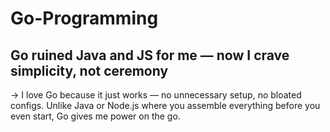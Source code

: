 # Go-Programming
## Go ruined Java and JS for me — now I crave simplicity, not ceremony
-> I love Go because it just works — no unnecessary setup, no bloated configs. Unlike Java or Node.js where you assemble everything before you even start, Go gives me power on the go.
